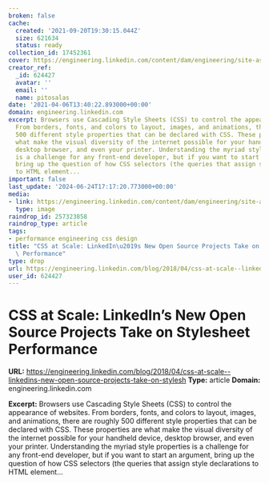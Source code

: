 ```yaml
---
broken: false
cache:
  created: '2021-09-20T19:30:15.044Z'
  size: 621634
  status: ready
collection_id: 17452361
cover: https://engineering.linkedin.com/content/dam/engineering/site-assets/images/blog/posts/2018/04/css-at-scale-1.jpg
creator_ref:
  _id: 624427
  avatar: ''
  email: ''
  name: pitosalas
date: '2021-04-06T13:40:22.893000+00:00'
domain: engineering.linkedin.com
excerpt: Browsers use Cascading Style Sheets (CSS) to control the appearance of websites.
  From borders, fonts, and colors to layout, images, and animations, there are roughly
  500 different style properties that can be declared with CSS. These properties are
  what make the visual diversity of the internet possible for your handheld device,
  desktop browser, and even your printer. Understanding the myriad style properties
  is a challenge for any front-end developer, but if you want to start an argument,
  bring up the question of how CSS selectors (the queries that assign style declarations
  to HTML element...
important: false
last_update: '2024-06-24T17:17:20.773000+00:00'
media:
- link: https://engineering.linkedin.com/content/dam/engineering/site-assets/images/blog/posts/2018/04/css-at-scale-1.jpg
  type: image
raindrop_id: 257323858
raindrop_type: article
tags:
- performance engineering css design
title: "CSS at Scale: LinkedIn\u2019s New Open Source Projects Take on Stylesheet\
  \ Performance"
type: drop
url: https://engineering.linkedin.com/blog/2018/04/css-at-scale--linkedins-new-open-source-projects-take-on-stylesh
user_id: 624427
---
```


# CSS at Scale: LinkedIn’s New Open Source Projects Take on Stylesheet Performance

**URL:** https://engineering.linkedin.com/blog/2018/04/css-at-scale--linkedins-new-open-source-projects-take-on-stylesh
**Type:** article
**Domain:** engineering.linkedin.com

**Excerpt:** Browsers use Cascading Style Sheets (CSS) to control the appearance of websites. From borders, fonts, and colors to layout, images, and animations, there are roughly 500 different style properties that can be declared with CSS. These properties are what make the visual diversity of the internet possible for your handheld device, desktop browser, and even your printer. Understanding the myriad style properties is a challenge for any front-end developer, but if you want to start an argument, bring up the question of how CSS selectors (the queries that assign style declarations to HTML element...
